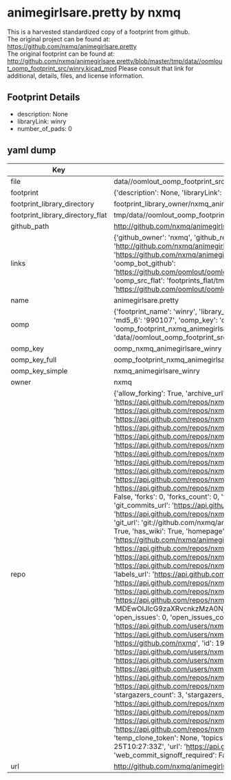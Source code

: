 # animegirlsare.pretty by nxmq  
This is a harvested standardized copy of a footprint from github.  
The original project can be found at:  
https://github.com/nxmq/animegirlsare.pretty  
The original footprint can be found at:
http://github.com/nxmq/animegirlsare.pretty/blob/master/tmp/data//oomlout_oomp_footprint_src/winry.kicad_mod
Please consult that link for additional, details, files, and license information.  
## Footprint Details
* description: None  
* libraryLink: winry  
* number_of_pads: 0  
## yaml dump  
| Key | Value |  
| --- | --- |  
| file | data//oomlout_oomp_footprint_src/animegirlsare.pretty/winry.kicad_mod |  
| footprint | {'description': None, 'libraryLink': 'winry', 'number_of_pads': 0} |  
| footprint_library_directory | footprint_library_owner/nxmq_animegirlsare.pretty |  
| footprint_library_directory_flat | tmp/data//oomlout_oomp_footprint_src/footprints_flat/nxmq_animegirlsare_winry/working |  
| github_path | http://github.com/nxmq/animegirlsare.pretty/blob/master/tmp/data//oomlout_oomp_footprint_src/winry.kicad_mod |  
| links | {'github_owner': 'nxmq', 'github_repo_name': 'animegirlsare.pretty', 'github_src': 'http://github.com/nxmq/animegirlsare.pretty/blob/master/tmp/data//oomlout_oomp_footprint_src/winry.kicad_mod', 'github_src_repo': 'https://github.com/nxmq/animegirlsare.pretty', 'oomp_bot': 'tmp/data//oomlout_oomp_footprint_src/footprints/nxmq_animegirlsare_winry/working', 'oomp_bot_github': 'https://github.com/oomlout/oomlout_oomp_footprint_bot/tree/main/tmp/data//oomlout_oomp_footprint_src/footprints/nxmq_animegirlsare_winry/working', 'oomp_src_flat': 'footprints_flat/tmp/data//oomlout_oomp_footprint_src/footprints_flat/nxmq_animegirlsare_winry/working', 'oomp_src_flat_github': 'https://github.com/oomlout/oomlout_oomp_footprint_src/tree/main/tmp/data//oomlout_oomp_footprint_src/footprints_flat/nxmq_animegirlsare_winry/working'} |  
| name | animegirlsare.pretty |  
| oomp | {'footprint_name': 'winry', 'library_name': 'animegirlsare', 'md5': '990107664c90dabcc6f7d3820dd1b7fe', 'md5_10': '990107664c', 'md5_5': '99010', 'md5_6': '990107', 'oomp_key': 'oomp_nxmq_animegirlsare_winry', 'oomp_key_extra': 'oomp_footprint_nxmq_animegirlsare_winry', 'oomp_key_full': 'oomp_footprint_nxmq_animegirlsare_winry_990107', 'oomp_key_simple': 'nxmq_animegirlsare_winry', 'original_filename': 'data//oomlout_oomp_footprint_src/animegirlsare.pretty/winry.kicad_mod', 'owner_name': 'nxmq'} |  
| oomp_key | oomp_nxmq_animegirlsare_winry |  
| oomp_key_full | oomp_footprint_nxmq_animegirlsare_winry |  
| oomp_key_simple | nxmq_animegirlsare_winry |  
| owner | nxmq |  
| repo | {'allow_forking': True, 'archive_url': 'https://api.github.com/repos/nxmq/animegirlsare.pretty/{archive_format}{/ref}', 'archived': False, 'assignees_url': 'https://api.github.com/repos/nxmq/animegirlsare.pretty/assignees{/user}', 'blobs_url': 'https://api.github.com/repos/nxmq/animegirlsare.pretty/git/blobs{/sha}', 'branches_url': 'https://api.github.com/repos/nxmq/animegirlsare.pretty/branches{/branch}', 'clone_url': 'https://github.com/nxmq/animegirlsare.pretty.git', 'collaborators_url': 'https://api.github.com/repos/nxmq/animegirlsare.pretty/collaborators{/collaborator}', 'comments_url': 'https://api.github.com/repos/nxmq/animegirlsare.pretty/comments{/number}', 'commits_url': 'https://api.github.com/repos/nxmq/animegirlsare.pretty/commits{/sha}', 'compare_url': 'https://api.github.com/repos/nxmq/animegirlsare.pretty/compare/{base}...{head}', 'contents_url': 'https://api.github.com/repos/nxmq/animegirlsare.pretty/contents/{+path}', 'contributors_url': 'https://api.github.com/repos/nxmq/animegirlsare.pretty/contributors', 'created_at': '2021-01-17T19:17:55Z', 'default_branch': 'main', 'deployments_url': 'https://api.github.com/repos/nxmq/animegirlsare.pretty/deployments', 'description': 'Cute Anime Girls As KiCad Footprints', 'disabled': False, 'downloads_url': 'https://api.github.com/repos/nxmq/animegirlsare.pretty/downloads', 'events_url': 'https://api.github.com/repos/nxmq/animegirlsare.pretty/events', 'fork': False, 'forks': 0, 'forks_count': 0, 'forks_url': 'https://api.github.com/repos/nxmq/animegirlsare.pretty/forks', 'full_name': 'nxmq/animegirlsare.pretty', 'git_commits_url': 'https://api.github.com/repos/nxmq/animegirlsare.pretty/git/commits{/sha}', 'git_refs_url': 'https://api.github.com/repos/nxmq/animegirlsare.pretty/git/refs{/sha}', 'git_tags_url': 'https://api.github.com/repos/nxmq/animegirlsare.pretty/git/tags{/sha}', 'git_url': 'git://github.com/nxmq/animegirlsare.pretty.git', 'has_discussions': False, 'has_downloads': True, 'has_issues': True, 'has_pages': False, 'has_projects': True, 'has_wiki': True, 'homepage': None, 'hooks_url': 'https://api.github.com/repos/nxmq/animegirlsare.pretty/hooks', 'html_url': 'https://github.com/nxmq/animegirlsare.pretty', 'id': 330467855, 'is_template': False, 'issue_comment_url': 'https://api.github.com/repos/nxmq/animegirlsare.pretty/issues/comments{/number}', 'issue_events_url': 'https://api.github.com/repos/nxmq/animegirlsare.pretty/issues/events{/number}', 'issues_url': 'https://api.github.com/repos/nxmq/animegirlsare.pretty/issues{/number}', 'keys_url': 'https://api.github.com/repos/nxmq/animegirlsare.pretty/keys{/key_id}', 'labels_url': 'https://api.github.com/repos/nxmq/animegirlsare.pretty/labels{/name}', 'language': None, 'languages_url': 'https://api.github.com/repos/nxmq/animegirlsare.pretty/languages', 'license': None, 'merges_url': 'https://api.github.com/repos/nxmq/animegirlsare.pretty/merges', 'milestones_url': 'https://api.github.com/repos/nxmq/animegirlsare.pretty/milestones{/number}', 'mirror_url': None, 'name': 'animegirlsare.pretty', 'network_count': 0, 'node_id': 'MDEwOlJlcG9zaXRvcnkzMzA0Njc4NTU=', 'notifications_url': 'https://api.github.com/repos/nxmq/animegirlsare.pretty/notifications{?since,all,participating}', 'open_issues': 0, 'open_issues_count': 0, 'owner': {'avatar_url': 'https://avatars.githubusercontent.com/u/1934609?v=4', 'events_url': 'https://api.github.com/users/nxmq/events{/privacy}', 'followers_url': 'https://api.github.com/users/nxmq/followers', 'following_url': 'https://api.github.com/users/nxmq/following{/other_user}', 'gists_url': 'https://api.github.com/users/nxmq/gists{/gist_id}', 'gravatar_id': '', 'html_url': 'https://github.com/nxmq', 'id': 1934609, 'login': 'nxmq', 'node_id': 'MDQ6VXNlcjE5MzQ2MDk=', 'organizations_url': 'https://api.github.com/users/nxmq/orgs', 'received_events_url': 'https://api.github.com/users/nxmq/received_events', 'repos_url': 'https://api.github.com/users/nxmq/repos', 'site_admin': False, 'starred_url': 'https://api.github.com/users/nxmq/starred{/owner}{/repo}', 'subscriptions_url': 'https://api.github.com/users/nxmq/subscriptions', 'type': 'User', 'url': 'https://api.github.com/users/nxmq'}, 'private': False, 'pulls_url': 'https://api.github.com/repos/nxmq/animegirlsare.pretty/pulls{/number}', 'pushed_at': '2021-01-17T19:41:28Z', 'releases_url': 'https://api.github.com/repos/nxmq/animegirlsare.pretty/releases{/id}', 'size': 113, 'ssh_url': 'git@github.com:nxmq/animegirlsare.pretty.git', 'stargazers_count': 3, 'stargazers_url': 'https://api.github.com/repos/nxmq/animegirlsare.pretty/stargazers', 'statuses_url': 'https://api.github.com/repos/nxmq/animegirlsare.pretty/statuses/{sha}', 'subscribers_count': 2, 'subscribers_url': 'https://api.github.com/repos/nxmq/animegirlsare.pretty/subscribers', 'subscription_url': 'https://api.github.com/repos/nxmq/animegirlsare.pretty/subscription', 'svn_url': 'https://github.com/nxmq/animegirlsare.pretty', 'tags_url': 'https://api.github.com/repos/nxmq/animegirlsare.pretty/tags', 'teams_url': 'https://api.github.com/repos/nxmq/animegirlsare.pretty/teams', 'temp_clone_token': None, 'topics': [], 'trees_url': 'https://api.github.com/repos/nxmq/animegirlsare.pretty/git/trees{/sha}', 'updated_at': '2021-03-25T10:27:33Z', 'url': 'https://api.github.com/repos/nxmq/animegirlsare.pretty', 'visibility': 'public', 'watchers': 3, 'watchers_count': 3, 'web_commit_signoff_required': False} |  
| url | http://github.com/nxmq/animegirlsare.pretty |  

